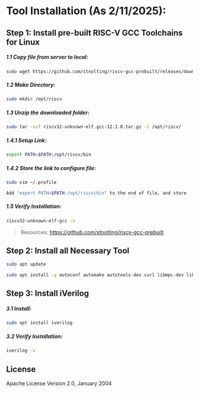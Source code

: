 # Tool Installation (As 2/11/2025):

## Step 1: Install pre-built RISC-V GCC Toolchains for Linux
##### 1.1 Copy file from server to local:
```sh
sudo wget https://github.com/stnolting/riscv-gcc-prebuilt/releases/download/rv32i-4.0.0/riscv32-unknown-elf.gcc-12.1.0.tar.gz
```
##### 1.2 Make Directory:
```sh
sudo mkdir /opt/riscv 
```
##### 1.3 Unzip the downloaded folder:
```sh
sudo tar -xzf riscv32-unknown-elf.gcc-12.1.0.tar.gz -C /opt/riscv/
```
##### 1.4.1 Setup Link:
```sh
export PATH=$PATH:/opt/riscv/bin
```
##### 1.4.2 Store the link to configure file:
```sh
sudo vim ~/.profile
```
```sh
Add "export PATH=$PATH:/opt/riscv/bin" to the end of file, and store
```
##### 1.5 Verify Installation:
```sh
riscv32-unknown-elf-gcc -v
```
> Resources: https://github.com/stnolting/riscv-gcc-prebuilt

## Step 2: Install all Necessary Tool
```sh
sudo apt update

sudo apt install -y autoconf automake autotools-dev curl libmpc-dev libmpfr-dev libgmp-dev gawk build-essential bison flex texinfo gperf libtool patchutils bc zlib1g-dev libexpat-dev python3
```

## Step 3: Install iVerilog
##### 3.1 Install:
```sh
sudo apt install iverilog
```
##### 3.2 Verify Installation:
```sh
iverilog -v
```

## License
Apache License
Version 2.0, January 2004
